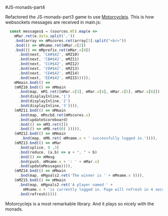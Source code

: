 #JS-monads-part4

Refactored the JS-monads-part3 game to use [Motorcyclejs](https://github.com/motorcyclejs). This is how websockets messages are received in main.js:

```javascript
  const messages$ = (sources.WS).map(e => 
    mMar.ret(e.data.split(','))
    .bnd(array => mMscores.ret(array[3].split("<br>"))
    .bnd(() => mMname.ret(mMar.x[2])
    .bnd(() => mMprefix.ret(mMar.x[0])
      .bnd(next, 'CA#$42', mMZ10)
      .bnd(next, 'CB#$42', mMZ11)
      .bnd(next, 'CC#$42', mMZ12)
      .bnd(next, 'CD#$42', mMZ13)
      .bnd(next, 'CE#$42', mMZ14)
      .bnd(next, 'EE#$42', mMZ15)))));
    mMmain.bnd(() =>
    (mMZ10.bnd(() => mMmain
      .bnd(map, mM1.ret([mMar.x[3], mMar.x[4], mMar.x[5], mMar.x[6]])
      .bnd(displayInline,'1')
      .bnd(displayInline,'2')
      .bnd(displayInline,'3')))),
    (mMZ11.bnd(() => mMmain
      .bnd(map, mMscbd.ret(mMscores.x)
      .bnd(updateScoreboard)
      .bnd(() => mM3.ret([])
      .bnd(() => mM8.ret(0) ))))),
    (mMZ12.bnd(() => mMmain   
       .bnd(map, mM6.ret( mMname.x + ' successfully logged in.')))),
    (mMZ13.bnd(() => mMar
      .bnd(splice, 0 ,3)
      .bnd(reduce, (a,b) => a + ", " + b)
      .bnd(() => mMmsg
      .bnd(push, mMname.x + ': ' + mMar.x)
      .bnd(updateMessages)))),
    (mMZ14.bnd(() => mMmain
      .bnd(map, mMgoals2.ret('The winner is ' + mMname.x )))), 
    (mMZ15.bnd(() => mMmain
      .bnd(map, mMgoals2.ret('A player named ' + 
        mMname.x + 'is currently logged in. Page will refresh in 4 seconds.')
      .bnd(refresh)))))
```

Motorcyclejs is a most remarkable library. And it plays so nicely with the monads. 
